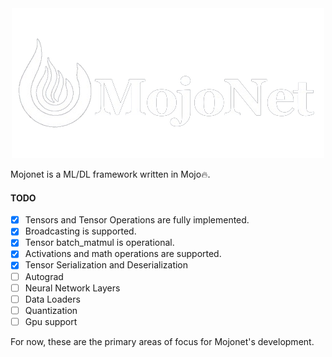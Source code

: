 <div align="center">
  <img src="assets/net.png" alt="mojonet">
</div>

Mojonet is a ML/DL framework written in Mojo🔥.

 #### TODO

-   [x] Tensors and Tensor Operations are fully implemented.
-   [x] Broadcasting is supported.
-   [x] Tensor batch_matmul is operational.
-   [x] Activations and math operations are supported.
-   [x] Tensor Serialization and Deserialization
-   [ ] Autograd
-   [ ] Neural Network Layers
-   [ ] Data Loaders
-   [ ] Quantization
-   [ ] Gpu support

For now, these are the primary areas of focus for Mojonet's development.